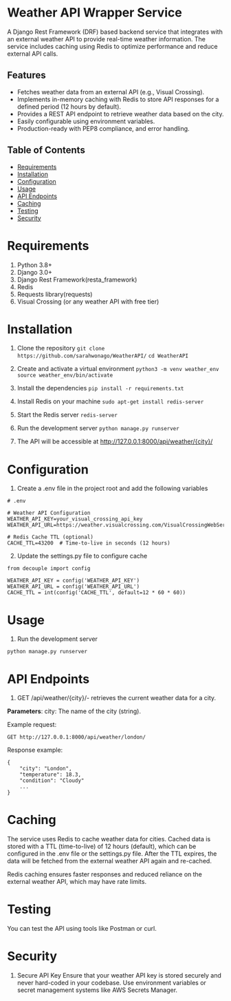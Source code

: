 # Weather API Wrapper Service

A Django Rest Framework (DRF) based backend service that integrates with an external weather API to provide real-time weather information. The service includes caching using Redis to optimize performance and reduce external API calls.



## Features

- Fetches weather data from an external API (e.g., Visual Crossing).
- Implements in-memory caching with Redis to store API responses for a defined period (12 hours by default).
- Provides a REST API endpoint to retrieve weather data based on the city.
- Easily configurable using environment variables.
- Production-ready with PEP8 compliance, and error handling.


## **Table of Contents**
- [Requirements](#requirements)
- [Installation](#installation)
- [Configuration](#configuration)
- [Usage](#usage)
- [API Endpoints](#api-endpoints)
- [Caching](#caching)
- [Testing](#testing)
- [Security](#security)


# Requirements
1. Python 3.8+
2. Django 3.0+
3. Django Rest Framework(resta_framework)
4. Redis
5. Requests library(requests)
6. Visual Crossing (or any weather API with free tier)

# Installation
1. Clone the repository
`git clone https://github.com/sarahwonago/WeatherAPI/`
`cd WeatherAPI`

2. Create and activate a virtual environment
`python3 -m venv weather_env`
`source weather_env/bin/activate`

3. Install the dependencies
`pip install -r requirements.txt`

4. Install Redis on your machine
`sudo apt-get install redis-server`

5. Start the Redis server
`redis-server`

6. Run the development server 
`python manage.py runserver`

7. The API will be accessible at http://127.0.0.1:8000/api/weather/{city}/


# Configuration
1. Create a .env file in the project root and add the following variables

```
# .env

# Weather API Configuration
WEATHER_API_KEY=your_visual_crossing_api_key
WEATHER_API_URL=https://weather.visualcrossing.com/VisualCrossingWebServices/rest/services/timeline/

# Redis Cache TTL (optional)
CACHE_TTL=43200  # Time-to-live in seconds (12 hours)

```
2. Update the settings.py file to configure cache

```
from decouple import config

WEATHER_API_KEY = config('WEATHER_API_KEY')
WEATHER_API_URL = config('WEATHER_API_URL')
CACHE_TTL = int(config('CACHE_TTL', default=12 * 60 * 60))

```

# Usage
1. Run the development server

```
python manage.py runserver

```

# API Endpoints
1. GET /api/weather/{city}/- retrieves the current weather data for a city.

**Parameters**:
city: The name of the city (string).

Example request:
```
GET http://127.0.0.1:8000/api/weather/london/

```

Response example:
```
{
    "city": "London",
    "temperature": 18.3,
    "condition": "Cloudy"
    ...
}

```

# Caching
The service uses Redis to cache weather data for cities. Cached data is stored with a TTL (time-to-live) of 12 hours (default), which can be configured in the .env file or the settings.py file. After the TTL expires, the data will be fetched from the external weather API again and re-cached.

Redis caching ensures faster responses and reduced reliance on the external weather API, which may have rate limits.

# Testing
You can test the API using tools like Postman or curl.

# Security
1. Secure API Key
Ensure that your weather API key is stored securely and never hard-coded in your codebase. Use environment variables or secret management systems like AWS Secrets Manager.

